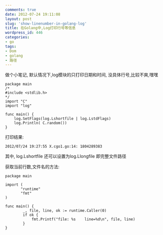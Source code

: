 ```yaml
---
comments: true
date: 2012-07-24 19:11:08
layout: post
slug: 'show-linenumber-in-golang-log'
title: 在Golang中,Log打印行号等信息
wordpress_id: 446
categories:
- go
tags:
- Dom
- golang
- 路径
---
```


做个小笔记, 默认情况下,log模块的只打印日期和时间, 没具体行号,比较不爽,嘿嘿


    
    
    package main
    /*
    #include <stdlib.h>
    */
    import "C"
    import "log"
    
    func main() {
        log.SetFlags(log.Lshortfile | log.LstdFlags)
        log.Println( C.random())
    }
    


打印结果:

    
    
    2012/07/24 19:27:55 X.cgo1.go:14: 1804289383
    



其中, log.Lshortfile 还可以设置为log.Llongfile 即完整文件路径

获取当前行数,文件名的方法:

    
    
    package main
    
    import (
           "runtime"
           "fmt"
    )
    
    func main() {
            _, file, line, ok := runtime.Caller(0)
            if ok {
                fmt.Printf("file: %s    line=%d\n", file, line)
            }
    }
    
